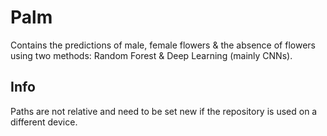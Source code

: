# Palm 
Contains the predictions of male, female flowers & the absence of flowers using two methods: Random Forest & Deep Learning (mainly CNNs).

## Info 
Paths are not relative and need to be set new if the repository is used on a different device.
